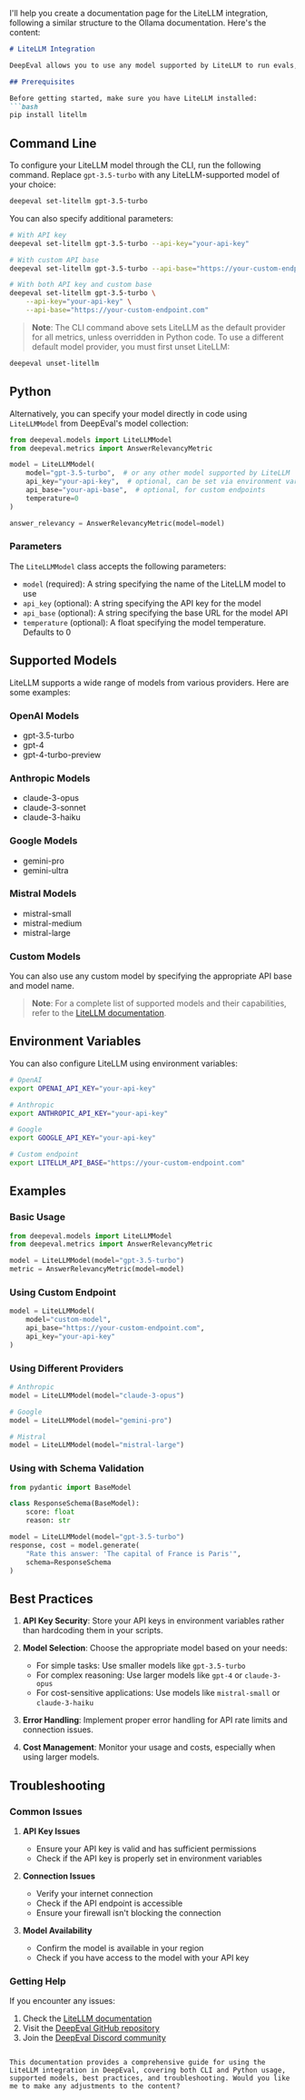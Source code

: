 I'll help you create a documentation page for the LiteLLM integration, following a similar structure to the Ollama documentation. Here's the content:

```markdown
# LiteLLM Integration

DeepEval allows you to use any model supported by LiteLLM to run evals, either through the CLI or directly in Python.

## Prerequisites

Before getting started, make sure you have LiteLLM installed:
```bash
pip install litellm
```

## Command Line

To configure your LiteLLM model through the CLI, run the following command. Replace `gpt-3.5-turbo` with any LiteLLM-supported model of your choice:

```bash
deepeval set-litellm gpt-3.5-turbo
```

You can also specify additional parameters:

```bash
# With API key
deepeval set-litellm gpt-3.5-turbo --api-key="your-api-key"

# With custom API base
deepeval set-litellm gpt-3.5-turbo --api-base="https://your-custom-endpoint.com"

# With both API key and custom base
deepeval set-litellm gpt-3.5-turbo \
    --api-key="your-api-key" \
    --api-base="https://your-custom-endpoint.com"
```

> **Note**: The CLI command above sets LiteLLM as the default provider for all metrics, unless overridden in Python code. To use a different default model provider, you must first unset LiteLLM:

```bash
deepeval unset-litellm
```

## Python

Alternatively, you can specify your model directly in code using `LiteLLMModel` from DeepEval's model collection:

```python
from deepeval.models import LiteLLMModel
from deepeval.metrics import AnswerRelevancyMetric

model = LiteLLMModel(
    model="gpt-3.5-turbo",  # or any other model supported by LiteLLM
    api_key="your-api-key",  # optional, can be set via environment variable
    api_base="your-api-base",  # optional, for custom endpoints
    temperature=0
)

answer_relevancy = AnswerRelevancyMetric(model=model)
```

### Parameters

The `LiteLLMModel` class accepts the following parameters:

- `model` (required): A string specifying the name of the LiteLLM model to use
- `api_key` (optional): A string specifying the API key for the model
- `api_base` (optional): A string specifying the base URL for the model API
- `temperature` (optional): A float specifying the model temperature. Defaults to 0

## Supported Models

LiteLLM supports a wide range of models from various providers. Here are some examples:

### OpenAI Models
- gpt-3.5-turbo
- gpt-4
- gpt-4-turbo-preview

### Anthropic Models
- claude-3-opus
- claude-3-sonnet
- claude-3-haiku

### Google Models
- gemini-pro
- gemini-ultra

### Mistral Models
- mistral-small
- mistral-medium
- mistral-large

### Custom Models
You can also use any custom model by specifying the appropriate API base and model name.

> **Note**: For a complete list of supported models and their capabilities, refer to the [LiteLLM documentation](https://docs.litellm.ai/docs/providers).

## Environment Variables

You can also configure LiteLLM using environment variables:

```bash
# OpenAI
export OPENAI_API_KEY="your-api-key"

# Anthropic
export ANTHROPIC_API_KEY="your-api-key"

# Google
export GOOGLE_API_KEY="your-api-key"

# Custom endpoint
export LITELLM_API_BASE="https://your-custom-endpoint.com"
```

## Examples

### Basic Usage
```python
from deepeval.models import LiteLLMModel
from deepeval.metrics import AnswerRelevancyMetric

model = LiteLLMModel(model="gpt-3.5-turbo")
metric = AnswerRelevancyMetric(model=model)
```

### Using Custom Endpoint
```python
model = LiteLLMModel(
    model="custom-model",
    api_base="https://your-custom-endpoint.com",
    api_key="your-api-key"
)
```

### Using Different Providers
```python
# Anthropic
model = LiteLLMModel(model="claude-3-opus")

# Google
model = LiteLLMModel(model="gemini-pro")

# Mistral
model = LiteLLMModel(model="mistral-large")
```

### Using with Schema Validation
```python
from pydantic import BaseModel

class ResponseSchema(BaseModel):
    score: float
    reason: str

model = LiteLLMModel(model="gpt-3.5-turbo")
response, cost = model.generate(
    "Rate this answer: 'The capital of France is Paris'",
    schema=ResponseSchema
)
```

## Best Practices

1. **API Key Security**: Store your API keys in environment variables rather than hardcoding them in your scripts.

2. **Model Selection**: Choose the appropriate model based on your needs:
   - For simple tasks: Use smaller models like `gpt-3.5-turbo`
   - For complex reasoning: Use larger models like `gpt-4` or `claude-3-opus`
   - For cost-sensitive applications: Use models like `mistral-small` or `claude-3-haiku`

3. **Error Handling**: Implement proper error handling for API rate limits and connection issues.

4. **Cost Management**: Monitor your usage and costs, especially when using larger models.

## Troubleshooting

### Common Issues

1. **API Key Issues**
   - Ensure your API key is valid and has sufficient permissions
   - Check if the API key is properly set in environment variables

2. **Connection Issues**
   - Verify your internet connection
   - Check if the API endpoint is accessible
   - Ensure your firewall isn't blocking the connection

3. **Model Availability**
   - Confirm the model is available in your region
   - Check if you have access to the model with your API key

### Getting Help

If you encounter any issues:
1. Check the [LiteLLM documentation](https://docs.litellm.ai/)
2. Visit the [DeepEval GitHub repository](https://github.com/confident-ai/deepeval)
3. Join the [DeepEval Discord community](https://discord.gg/confident-ai)
```

This documentation provides a comprehensive guide for using the LiteLLM integration in DeepEval, covering both CLI and Python usage, supported models, best practices, and troubleshooting. Would you like me to make any adjustments to the content?
